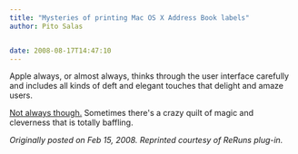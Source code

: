 ```yaml
---
title: "Mysteries of printing Mac OS X Address Book labels"
author: Pito Salas


date: 2008-08-17T14:47:10
---
```




Apple always, or almost always, thinks through the user interface carefully
and includes all kinds of deft and elegant touches that delight and amaze
users.

[Not always
though.](<http://www.macosxhints.com/article.php?story=20051221232010333%3Cbr%20/%3E>)
Sometimes there's a crazy quilt of magic and cleverness that is totally
baffling.

_Originally posted on Feb 15, 2008. Reprinted courtesy of ReRuns plug-in._


